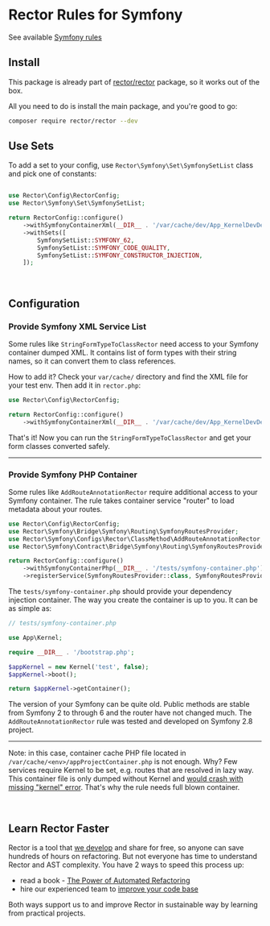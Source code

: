 # Rector Rules for Symfony

See available [Symfony rules](https://getrector.com/find-rule?query=symfony+rules)

## Install

This package is already part of [rector/rector](http://github.com/rectorphp/rector) package, so it works out of the box.

All you need to do is install the main package, and you're good to go:

```bash
composer require rector/rector --dev
```

## Use Sets

To add a set to your config, use `Rector\Symfony\Set\SymfonySetList` class and pick one of constants:

```php

use Rector\Config\RectorConfig;
use Rector\Symfony\Set\SymfonySetList;

return RectorConfig::configure()
    ->withSymfonyContainerXml(__DIR__ . '/var/cache/dev/App_KernelDevDebugContainer.xml')
    ->withSets([
        SymfonySetList::SYMFONY_62,
        SymfonySetList::SYMFONY_CODE_QUALITY,
        SymfonySetList::SYMFONY_CONSTRUCTOR_INJECTION,
    ]);
```

<br>

## Configuration

### Provide Symfony XML Service List

Some rules like `StringFormTypeToClassRector` need access to your Symfony container dumped XML. It contains list of form types with their string names, so it can convert them to class references.

How to add it? Check your `var/cache/` directory and find the XML file for your test env. Then add it in `rector.php`:

```php
use Rector\Config\RectorConfig;

return RectorConfig::configure()
    ->withSymfonyContainerXml(__DIR__ . '/var/cache/dev/App_KernelDevDebugContainer.xml');
```

That's it! Now you can run the `StringFormTypeToClassRector` and get your form classes converted safely.

---

### Provide Symfony PHP Container

Some rules like `AddRouteAnnotationRector` require additional access to your Symfony container. The rule takes container service "router" to load metadata about your routes.

```php
use Rector\Config\RectorConfig;
use Rector\Symfony\Bridge\Symfony\Routing\SymfonyRoutesProvider;
use Rector\Symfony\Configs\Rector\ClassMethod\AddRouteAnnotationRector;
use Rector\Symfony\Contract\Bridge\Symfony\Routing\SymfonyRoutesProviderInterface;

return RectorConfig::configure()
    ->withSymfonyContainerPhp(__DIR__ . '/tests/symfony-container.php')
    ->registerService(SymfonyRoutesProvider::class, SymfonyRoutesProviderInterface::class);
```

The `tests/symfony-container.php` should provide your dependency injection container. The way you create the container is up to you. It can be as simple as:

```php
// tests/symfony-container.php

use App\Kernel;

require __DIR__ . '/bootstrap.php';

$appKernel = new Kernel('test', false);
$appKernel->boot();

return $appKernel->getContainer();
```

The version of your Symfony can be quite old. Public methods are stable from Symfony 2 to through 6 and the router have not changed much. The `AddRouteAnnotationRector` rule was tested and developed on Symfony 2.8 project.

---

Note: in this case, container cache PHP file located in `/var/cache/<env>/appProjectContainer.php` is not enough. Why? Few services require Kernel to be set, e.g. routes that are resolved in lazy way. This container file is only dumped without Kernel and [would crash with missing "kernel" error](https://github.com/symfony/symfony/issues/19840). That's why the rule needs full blown container.

<br>

## Learn Rector Faster

Rector is a tool that [we develop](https://getrector.org/) and share for free, so anyone can save hundreds of hours on refactoring. But not everyone has time to understand Rector and AST complexity. You have 2 ways to speed this process up:

* read a book - <a href="https://leanpub.com/rector-the-power-of-automated-refactoring">The Power of Automated Refactoring</a>
* hire our experienced team to <a href="https://getrector.org/contact">improve your code base</a>

Both ways support us to and improve Rector in sustainable way by learning from practical projects.
